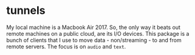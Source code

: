 # tunnels

My local machine is a Macbook Air 2017. So, the only 
way it beats out remote machines on a public cloud, 
are its I/O devices. This package is a bunch of clients 
that I use to move data - non/streaming -  to and from 
remote servers. The focus is on `audio` and `text`.
